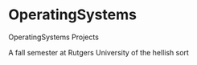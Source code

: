# OperatingSystems
OperatingSystems Projects

A fall semester at Rutgers University of the hellish sort
